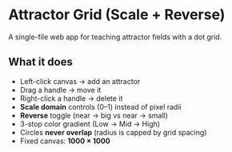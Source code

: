 # Attractor Grid (Scale + Reverse)

A single-file web app for teaching attractor fields with a dot grid.


## What it does
- Left-click canvas → add an attractor
- Drag a handle → move it
- Right-click a handle → delete it
- **Scale domain** controls (0–1) instead of pixel radii
- **Reverse** toggle (near → big vs near → small)
- 3-stop color gradient (Low → Mid → High)
- Circles **never overlap** (radius is capped by grid spacing)
- Fixed canvas: **1000 × 1000**
